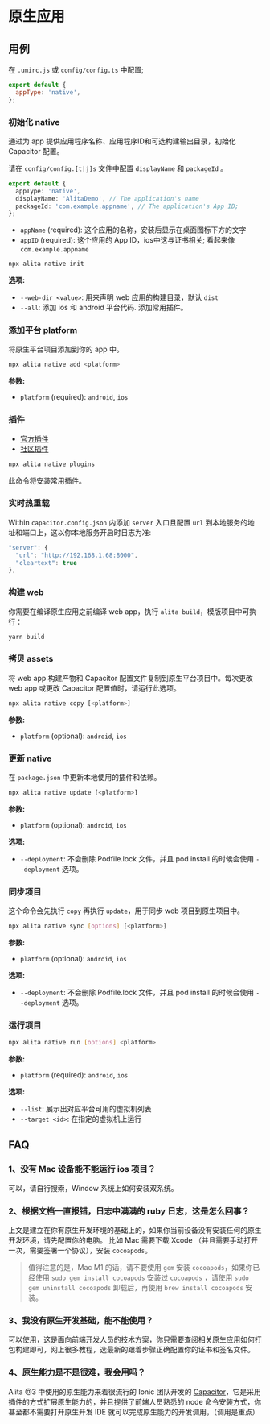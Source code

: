 # 原生应用

## 用例

在 `.umirc.js` 或 `config/config.ts` 中配置;

```js
export default {
  appType: 'native',
};
```

### 初始化 native

通过为 app 提供应用程序名称、应用程序ID和可选构建输出目录，初始化 Capacitor 配置。

请在 `config/config.[t|j]s` 文件中配置 `displayName` 和 `packageId` 。

```ts
export default {
  appType: 'native',
  displayName: 'AlitaDemo', // The application's name
  packageId: 'com.example.appname', // The application's App ID;
};
```

- `appName` (required): 这个应用的名称，安装后显示在桌面图标下方的文字
- `appID` (required): 这个应用的 App ID，ios中这与证书相关; 看起来像 `com.example.appname`

```bash
npx alita native init
```

<strong>选项:</strong>

- `--web-dir <value>`: 用来声明 web 应用的构建目录，默认 `dist`
- `--all`: 添加 ios 和 android 平台代码. 添加常用插件。

### 添加平台 platform

将原生平台项目添加到你的 app 中。

```bash
npx alita native add <platform>
```

<strong>参数:</strong>

- `platform` (required): `android`, `ios`

### 插件

- [官方插件](https://github.com/ionic-team/capacitor-plugins)
- [社区插件](https://github.com/capacitor-community)

```sh
npx alita native plugins
```

此命令将安装常用插件。

### 实时热重载

Within `capacitor.config.json` 内添加 `server` 入口且配置 `url` 到本地服务的地址和端口上，这以你本地服务开启时日志为准:

```js
"server": {
  "url": "http://192.168.1.68:8000",
  "cleartext": true
},
```

### 构建 web

你需要在编译原生应用之前编译 web app，执行 `alita build`，模版项目中可执行：

```bash
yarn build
```

### 拷贝 assets

将 web app 构建产物和 Capacitor 配置文件复制到原生平台项目中。每次更改 web app 或更改 Capacitor 配置值时，请运行此选项。

```bash
npx alita native copy [<platform>]
```

<strong>参数:</strong>

- `platform` (optional): `android`, `ios`

### 更新 native

在 `package.json` 中更新本地使用的插件和依赖。

```bash
npx alita native update [<platform>]
```

<strong>参数:</strong>

- `platform` (optional): `android`, `ios`

<strong>选项:</strong>

- `--deployment`: 不会删除 Podfile.lock 文件，并且 pod install 的时候会使用 `--deployment` 选项。

### 同步项目

这个命令会先执行 `copy` 再执行 `update`，用于同步 web 项目到原生项目中。

```bash
npx alita native sync [options] [<platform>]
```

<strong>参数:</strong>

- `platform` (optional): `android`, `ios`

<strong>选项:</strong>

- `--deployment`: 不会删除 Podfile.lock 文件，并且 pod install 的时候会使用 `--deployment` 选项。


### 运行项目

```bash
npx alita native run [options] <platform>
```

<strong>参数:</strong>

- `platform` (required): `android`, `ios`

<strong>选项:</strong>

- `--list`: 展示出对应平台可用的虚拟机列表
- `--target <id>`: 在指定的虚拟机上运行

## FAQ

### 1、没有 Mac 设备能不能运行 ios 项目？

可以，请自行搜索，Window 系统上如何安装双系统。

### 2、根据文档一直报错，日志中满满的 ruby 日志，这是怎么回事？

上文是建立在你有原生开发环境的基础上的，如果你当前设备没有安装任何的原生开发环境，请先配置你的电脑。
比如 Mac 需要下载 Xcode （并且需要手动打开一次，需要签署一个协议），安装 `cocoapods`。

> 值得注意的是，Mac M1 的话，请不要使用 `gem` 安装 `cocoapods`，如果你已经使用 `sudo gem install cocoapods` 安装过 `cocoapods` ，请使用 `sudo gem uninstall cocoapods` 卸载后，再使用 `brew install cocoapods` 安装。

### 3、我没有原生开发基础，能不能使用？

可以使用，这是面向前端开发人员的技术方案，你只需要查阅相关原生应用如何打包构建即可，网上很多教程，选最新的跟着步骤正确配置你的证书和签名文件。

### 4、原生能力是不是很难，我会用吗？

Alita @3 中使用的原生能力来着很流行的 Ionic 团队开发的 [Capacitor](https://ionicframework.com/docs/native)，它是采用插件的方式扩展原生能力的，并且提供了前端人员熟悉的 node 命令安装方式，你甚至都不需要打开原生开发 IDE 就可以完成原生能力的开发调用，（调用是重点）
